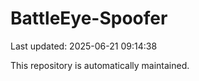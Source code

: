 # BattleEye-Spoofer

Last updated: 2025-06-21 09:14:38

This repository is automatically maintained.
